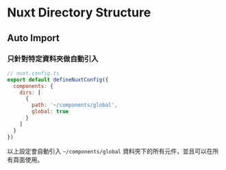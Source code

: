 # Nuxt Directory Structure

## Auto Import

### 只針對特定資料夾做自動引入

```js
// nuxt.config.ts
export default defineNuxtConfig({
  components: {
    dirs: [
      {
        path: '~/components/global',
        global: true
      }
    ]
  }
})
```

以上設定會自動引入 `~/components/global` 資料夾下的所有元件，並且可以在所有頁面使用。
